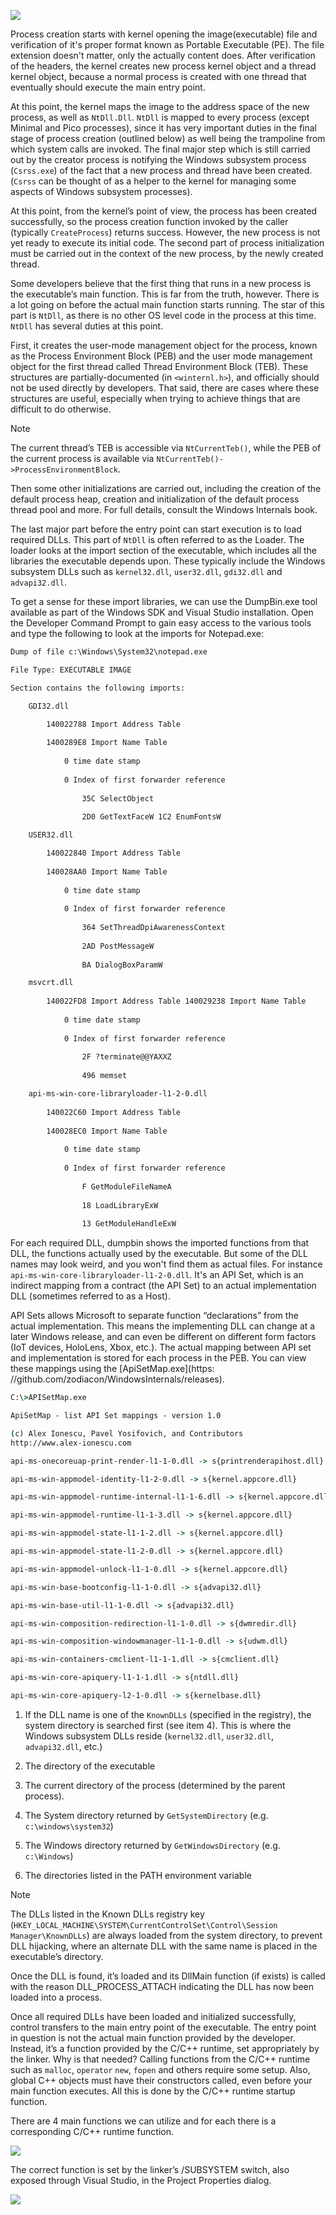 ![](../Media/Pasted%20image%2020250316032310.png)

Process creation starts with kernel opening the image(executable) file and verification of it's proper format known as Portable Executable (PE). The file extension doesn't matter, only the actually content does.  After verification of the headers, the kernel creates new process kernel object and a thread kernel object, because a normal process is created with one thread that eventually should execute the main entry point.

At this point, the kernel maps the image to the address space of the new process, as well as `NtDll.Dll`. `NtDll` is mapped to every process (except Minimal and Pico processes), since it has very important duties in the final stage of process creation (outlined below) as well being the trampoline from which system calls are invoked. The final major step which is still carried out by the creator process is notifying the Windows subsystem process (`Csrss.exe`) of the fact that a new process and thread have been created. (`Csrss` can be thought of as a helper to the kernel for managing some aspects of Windows subsystem processes).

At this point, from the kernel’s point of view, the process has been created successfully, so the process creation function invoked by the caller (typically `CreateProcess`) returns success. However, the new process is not yet ready to execute its initial code. The second part of process initialization must be carried out in the context of the new process, by the newly created thread.

Some developers believe that the first thing that runs in a new process is the executable’s main function. This is far from the truth, however. There is a lot going on before the actual main function starts running. The star of this part is `NtDll`, as there is no other OS level code in the process at this time. `NtDll` has several duties at this point.

First, it creates the user-mode management object for the process, known as the Process Environment Block (PEB) and the user mode management object for the first thread called Thread Environment Block (TEB). These structures are partially-documented (in `<winternl.h>`), and officially should not be used directly by developers. That said, there are cases where these structures are useful, especially when trying to achieve things that are difficult to do otherwise.

> [!note] 
>  The current thread’s TEB is accessible via `NtCurrentTeb()`, while the PEB of the current process is available via `NtCurrentTeb()->ProcessEnvironmentBlock`.

Then some other initializations are carried out, including the creation of the default process heap, creation and initialization of the default process thread pool and more. For full details, consult the Windows Internals book.

The last major part before the entry point can start execution is to load required DLLs. This part of `NtDll` is often referred to as the Loader. The loader looks at the import section of the executable, which includes all the libraries the executable depends upon. These typically include the Windows subsystem DLLs such as `kernel32.dll`, `user32.dll`, `gdi32.dll` and `advapi32.dll`.

To get a sense for these import libraries, we can use the DumpBin.exe tool available as part of the Windows SDK and Visual Studio installation. Open the Developer Command Prompt to gain easy access to the various tools and type the following to look at the imports for Notepad.exe:

```cmd
Dump of file c:\Windows\System32\notepad.exe

File Type: EXECUTABLE IMAGE

Section contains the following imports:

	GDI32.dll

		140022788 Import Address Table
		
		1400289E8 Import Name Table
		
			0 time date stamp
			
			0 Index of first forwarder reference
			
				35C SelectObject
				
				2D0 GetTextFaceW 1C2 EnumFontsW

	USER32.dll

		140022840 Import Address Table
		
		140028AA0 Import Name Table
		
			0 time date stamp
			
			0 Index of first forwarder reference
		
				364 SetThreadDpiAwarenessContext
				
				2AD PostMessageW
				
				BA DialogBoxParamW

	msvcrt.dll
	
		140022FD8 Import Address Table 140029238 Import Name Table
	
			0 time date stamp
			
			0 Index of first forwarder reference
	
				2F ?terminate@@YAXXZ
				
				496 memset 

	api-ms-win-core-libraryloader-l1-2-0.dll 
	
		140022C60 Import Address Table 
		
		140028EC0 Import Name Table
		
			0 time date stamp
			
			0 Index of first forwarder reference
			
				F GetModuleFileNameA
				
				18 LoadLibraryExW
				
				13 GetModuleHandleExW
```


For each required DLL, dumpbin shows the imported functions from that DLL, the functions actually used by the executable. But some of the DLL names may look weird, and you won't find them as actual files. For instance `api-ms-win-core-libraryloader-l1-2-0.dll`. It's an API Set, which is an indirect mapping from a contract (the API Set) to an actual implementation DLL (sometimes referred to as a Host).

API Sets allows Microsoft to separate function “declarations” from the actual implementation. This means the implementing DLL can change at a later Windows release, and can even be different on different form factors (IoT devices, HoloLens, Xbox, etc.). The actual mapping between API set and implementation is stored for each process in the PEB. You can view these mappings using the [ApiSetMap.exe](https: //github.com/zodiacon/WindowsInternals/releases). 

```cmd
C:\>APISetMap.exe

ApiSetMap - list API Set mappings - version 1.0

(c) Alex Ionescu, Pavel Yosifovich, and Contributors 
http://www.alex-ionescu.com 

api-ms-onecoreuap-print-render-l1-1-0.dll -> s{printrenderapihost.dll} 

api-ms-win-appmodel-identity-l1-2-0.dll -> s{kernel.appcore.dll} 

api-ms-win-appmodel-runtime-internal-l1-1-6.dll -> s{kernel.appcore.dll} 

api-ms-win-appmodel-runtime-l1-1-3.dll -> s{kernel.appcore.dll} 

api-ms-win-appmodel-state-l1-1-2.dll -> s{kernel.appcore.dll} 

api-ms-win-appmodel-state-l1-2-0.dll -> s{kernel.appcore.dll} 

api-ms-win-appmodel-unlock-l1-1-0.dll -> s{kernel.appcore.dll} 

api-ms-win-base-bootconfig-l1-1-0.dll -> s{advapi32.dll} 

api-ms-win-base-util-l1-1-0.dll -> s{advapi32.dll} 

api-ms-win-composition-redirection-l1-1-0.dll -> s{dwmredir.dll} 

api-ms-win-composition-windowmanager-l1-1-0.dll -> s{udwm.dll} 

api-ms-win-containers-cmclient-l1-1-1.dll -> s{cmclient.dll} 

api-ms-win-core-apiquery-l1-1-1.dll -> s{ntdll.dll} 

api-ms-win-core-apiquery-l2-1-0.dll -> s{kernelbase.dll}
```

1. If the DLL name is one of the `KnownDLLs` (specified in the registry), the system directory is searched first (see item 4). This is where the Windows subsystem DLLs reside (`kernel32.dll`, `user32.dll`, `advapi32.dll`, etc.)

2. The directory of the executable

3. The current directory of the process (determined by the parent process). 

4. The System directory returned by `GetSystemDirectory` (e.g. `c:\windows\system32`)

5. The Windows directory returned by `GetWindowsDirectory` (e.g. `c:\Windows`)

6. The directories listed in the PATH environment variable

> [!note] 
>  The DLLs listed in the Known DLLs registry key (`HKEY_LOCAL_MACHINE\SYSTEM\CurrentControlSet\Control\Session Manager\KnownDLLs`) are always loaded from the system directory, to prevent DLL hijacking, where an alternate DLL with the same name is placed in the executable’s directory.

Once the DLL is found, it’s loaded and its DllMain function (if exists) is called with the reason DLL_PROCESS_ATTACH indicating the DLL has now been loaded into a process.

Once all required DLLs have been loaded and initialized successfully, control transfers to the main entry point of the executable. The entry point in question is not the actual main function provided by the developer. Instead, it’s a function provided by the C/C++ runtime, set appropriately by the linker. Why is that needed? Calling functions from the C/C++ runtime such as `malloc`, `operator` `new`, `fopen` and others require some setup. Also, global C++ objects must have their constructors called, even before your main function executes. All this is done by the C/C++ runtime startup function.

There are 4 main functions we can utilize and for each there is a corresponding C/C++ runtime function.

![](../Media/Pasted%20image%2020250316144913.png)

The correct function is set by the linker’s /SUBSYSTEM switch, also exposed through Visual Studio, in the Project Properties dialog.

![](../Media/Pasted%20image%2020250316144939.png)

